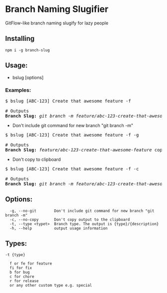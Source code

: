 # Branch Naming Slugifier

GitFlow-like branch naming slugify for lazy people

## Installing

`npm i -g branch-slug`

## Usage:

* bslug [options]

### Examples:

<pre>
$ bslug [ABC-123] Create that awesome feature -f

# Outputs
<b>Branch Slug:</b> <i>git branch -m feature/abc-123-create-that-awesome-feature</i> copied to clipboard
</pre>

* Don't include git command for new branch "git branch -m"
<pre>
$ bslug [ABC-123] Create that awesome feature -f -g 

# Outputs
<b>Branch Slug:</b> <i>feature/abc-123-create-that-awesome-feature</i> copied to clipboard
</pre>

* Don't copy to clipboard
<pre>
$ bslug [ABC-123] Create that awesome feature -f -c 

# Outputs
<b>Branch Slug:</b> <i>git branch -m feature/abc-123-create-that-awesome-feature</i>
</pre>


## Options:

```
  -g, --no-git        Don't include git command for new branch "git branch -m"
  -c, --no-copy       Don't copy output to the clipboard
  -t, --type <typet>  Branch type. The output is {type}/{description}
  -h, --help          output usage information
```

## Types:

`-t {type}`

```
  f or fe for feature
  fi for fix
  b for bug
  c for chore
  r for release
  or any other custom type e.g. special
```





